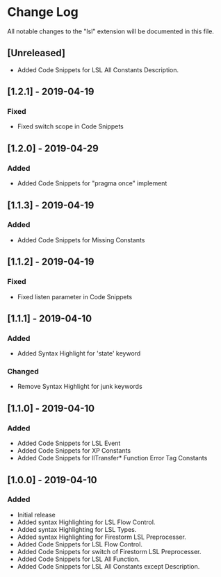 # Change Log

All notable changes to the "lsl" extension will be documented in this file.


## [Unreleased]
- Added Code Snippets for LSL All Constants Description.


## [1.2.1] - 2019-04-19
### Fixed
- Fixed switch scope in Code Snippets

## [1.2.0] - 2019-04-29
### Added
- Added Code Snippets for "pragma once" implement

## [1.1.3] - 2019-04-19
### Added
- Added Code Snippets for Missing Constants

## [1.1.2] - 2019-04-19
### Fixed
- Fixed listen parameter in Code Snippets

## [1.1.1] - 2019-04-10
### Added
- Added Syntax Highlight for 'state' keyword

### Changed
- Remove Syntax Highlight for junk keywords

## [1.1.0] - 2019-04-10
### Added
- Added Code Snippets for LSL Event
- Added Code Snippets for XP Constants
- Added Code Snippets for llTransfer* Function Error Tag Constants


## [1.0.0] - 2019-04-10
### Added
- Initial release
- Added syntax Highlighting for LSL Flow Control.
- Added syntax Highlighting for LSL Types.
- Added syntax Highlighting for Firestorm LSL Preprocesser.
- Added Code Snippets for LSL Flow Control.
- Added Code Snippets for switch of Firestorm LSL Preprocesser.
- Added Code Snippets for LSL All Function.
- Added Code Snippets for LSL All Constants except Description.
